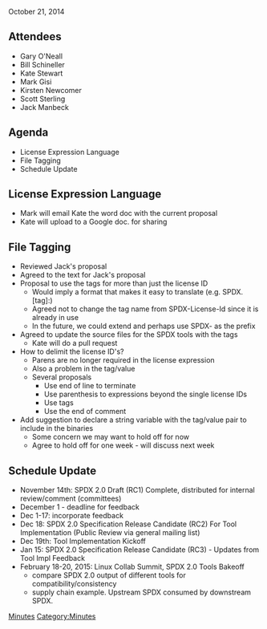 October 21, 2014

## Attendees

  - Gary O'Neall
  - Bill Schineller
  - Kate Stewart
  - Mark Gisi
  - Kirsten Newcomer
  - Scott Sterling
  - Jack Manbeck

## Agenda

  - License Expression Language
  - File Tagging
  - Schedule Update

## License Expression Language

  - Mark will email Kate the word doc with the current proposal
  - Kate will upload to a Google doc. for sharing

## File Tagging

  - Reviewed Jack's proposal
  - Agreed to the text for Jack's proposal
  - Proposal to use the tags for more than just the license ID
      - Would imply a format that makes it easy to translate (e.g.
        SPDX.\[tag\]:)
      - Agreed not to change the tag name from SPDX-License-Id since it
        is already in use
      - In the future, we could extend and perhaps use SPDX- as the
        prefix
  - Agreed to update the source files for the SPDX tools with the tags
      - Kate will do a pull request
  - How to delimit the license ID's?
      - Parens are no longer required in the license expression
      - Also a problem in the tag/value
      - Several proposals
          - Use end of line to terminate
          - Use parenthesis to expressions beyond the single license IDs
          - Use <text> </text> tags
          - Use the end of comment
  - Add suggestion to declare a string variable with the tag/value pair
    to include in the binaries
      - Some concern we may want to hold off for now
      - Agree to hold off for one week - will discuss next week

## Schedule Update

  - November 14th: SPDX 2.0 Draft (RC1) Complete, distributed for
    internal review/comment (committees)
  - December 1 - deadline for feedback
  - Dec 1-17: incorporate feedback
  - Dec 18: SPDX 2.0 Specification Release Candidate (RC2) For Tool
    Implementation (Public Review via general mailing list)
  - Dec 19th: Tool Implementation Kickoff
  - Jan 15: SPDX 2.0 Specification Release Candidate (RC3) - Updates
    from Tool Impl Feedback
  - February 18-20, 2015: Linux Collab Summit, SPDX 2.0 Tools Bakeoff
      - compare SPDX 2.0 output of different tools for
        compatibility/consistency
      - supply chain example. Upstream SPDX consumed by downstream SPDX.

[Minutes](Category:Technical "wikilink")
[Category:Minutes](Category:Minutes "wikilink")
